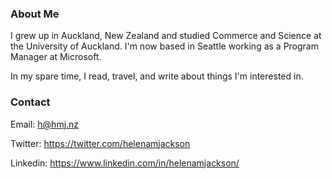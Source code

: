 ### About Me

I grew up in Auckland, New Zealand and studied Commerce and Science at the University of Auckland. I'm now based in Seattle working as a Program Manager at Microsoft. 

In my spare time, I read, travel, and write about things I'm interested in.


### Contact

Email: <h@hmj.nz>

Twitter: <https://twitter.com/helenamjackson>

Linkedin: <https://www.linkedin.com/in/helenamjackson/>
